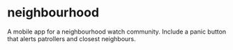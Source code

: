 # neighbourhood
A mobile app for a neighbourhood watch community. Include a panic button that alerts patrollers and closest neighbours.
